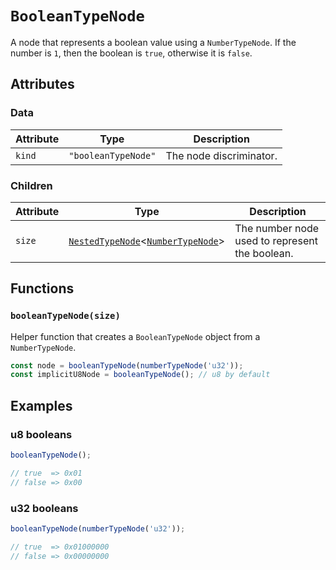 # `BooleanTypeNode`

A node that represents a boolean value using a `NumberTypeNode`. If the number is `1`, then the boolean is `true`, otherwise it is `false`.

## Attributes

### Data

| Attribute | Type                | Description             |
| --------- | ------------------- | ----------------------- |
| `kind`    | `"booleanTypeNode"` | The node discriminator. |

### Children

| Attribute | Type                                                                       | Description                                    |
| --------- | -------------------------------------------------------------------------- | ---------------------------------------------- |
| `size`    | [`NestedTypeNode`](./NestedTypeNode)<[`NumberTypeNode`](./NumberTypeNode)> | The number node used to represent the boolean. |

## Functions

### `booleanTypeNode(size)`

Helper function that creates a `BooleanTypeNode` object from a `NumberTypeNode`.

```ts
const node = booleanTypeNode(numberTypeNode('u32'));
const implicitU8Node = booleanTypeNode(); // u8 by default
```

## Examples

### u8 booleans

```ts
booleanTypeNode();

// true  => 0x01
// false => 0x00
```

### u32 booleans

```ts
booleanTypeNode(numberTypeNode('u32'));

// true  => 0x01000000
// false => 0x00000000
```
